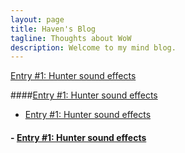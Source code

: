```yaml
---
layout: page
title: Haven's Blog
tagline: Thoughts about WoW
description: Welcome to my mind blog.
---
```


[Entry #1: Hunter sound effects](pages/Blog1.html)

####[Entry #1: Hunter sound effects](pages/Blog1.html)

- [Entry #1: Hunter sound effects](pages/Blog1.html)

#### - [Entry #1: Hunter sound effects](pages/Blog1.html)
